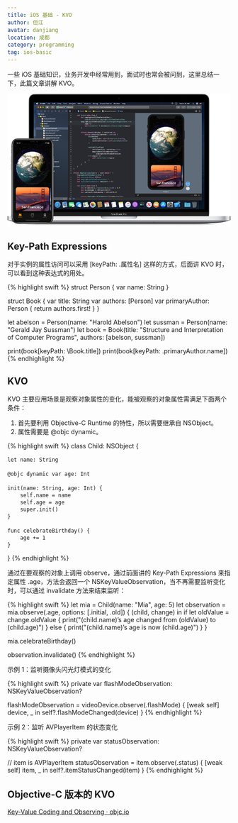 ```yaml
---
title: iOS 基础 - KVO
author: 但江
avatar: danjiang
location: 成都 
category: programming
tag: ios-basic
---
```


一些 iOS 基础知识，业务开发中经常用到，面试时也常会被问到，这里总结一下，此篇文章讲解 KVO。

![Apple Develop Xcode](/images/apple-develop-xcode.jpg)

## Key-Path Expressions

对于实例的属性访问可以采用 [keyPath: \.属性名] 这样的方式，后面讲 KVO 时，可以看到这种表达式的用处。

{% highlight swift %}
struct Person {
    var name: String
}

struct Book {
    var title: String
    var authors: [Person]
    var primaryAuthor: Person {
        return authors.first!
    }
}

let abelson = Person(name: "Harold Abelson")
let sussman = Person(name: "Gerald Jay Sussman")
let book = Book(title: "Structure and Interpretation of Computer Programs", authors: [abelson, sussman])

print(book[keyPath: \Book.title])
print(book[keyPath: \.primaryAuthor.name])
{% endhighlight %}

## KVO

KVO 主要应用场景是观察对象属性的变化，能被观察的对象属性需满足下面两个条件：

1. 首先要利用 Objective-C Runtime 的特性，所以需要继承自 NSObject。
2. 属性需要是 @objc dynamic。

{% highlight swift %}
class Child: NSObject {
    
    let name: String

    @objc dynamic var age: Int

    init(name: String, age: Int) {
        self.name = name
        self.age = age
        super.init()
    }

    func celebrateBirthday() {
        age += 1
    }

}
{% endhighlight %}

通过在要观察的对象上调用 observe，通过前面讲的 Key-Path Expressions 来指定属性 \.age，方法会返回一个 NSKeyValueObservation，当不再需要监听变化时，可以通过 invalidate 方法来结束监听：

{% highlight swift %}
let mia = Child(name: "Mia", age: 5)
let observation = mia.observe(\.age, options: [.initial, .old]) { (child, change) in
    if let oldValue = change.oldValue {
        print("\(child.name)’s age changed from \(oldValue) to \(child.age)")
    } else {
        print("\(child.name)’s age is now \(child.age)")
    }
}

mia.celebrateBirthday()

observation.invalidate()
{% endhighlight %}

示例 1：监听摄像头闪光灯模式的变化

{% highlight swift %}
private var flashModeObservation: NSKeyValueObservation?

flashModeObservation = videoDevice.observe(\.flashMode) { [weak self] device, _ in
    self?.flashModeChanged(device)
}
{% endhighlight %}

示例 2：监听 AVPlayerItem 的状态变化

{% highlight swift %}
private var statusObservation: NSKeyValueObservation?

// item is AVPlayerItem
statusObservation = item.observe(\.status) { [weak self] item, _ in
    self?.itemStatusChanged(item)
}
{% endhighlight %}

## Objective-C 版本的 KVO

[Key-Value Coding and Observing · objc.io](https://www.objc.io/issues/7-foundation/key-value-coding-and-observing/)